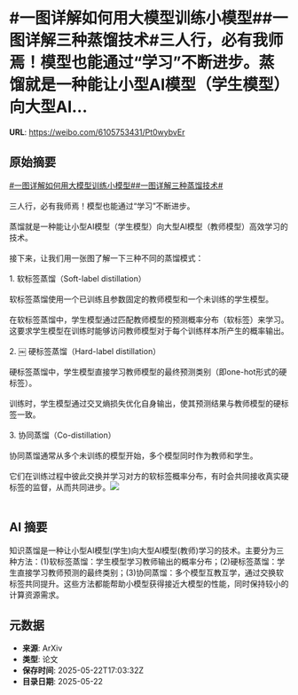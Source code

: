 # #一图详解如何用大模型训练小模型##一图详解三种蒸馏技术#三人行，必有我师焉！模型也能通过“学习”不断进步。蒸馏就是一种能让小型AI模型（学生模型）向大型AI...

**URL**: https://weibo.com/6105753431/Pt0wybvEr

## 原始摘要

<a href="https://m.weibo.cn/search?containerid=231522type%3D1%26t%3D10%26q%3D%23%E4%B8%80%E5%9B%BE%E8%AF%A6%E8%A7%A3%E5%A6%82%E4%BD%95%E7%94%A8%E5%A4%A7%E6%A8%A1%E5%9E%8B%E8%AE%AD%E7%BB%83%E5%B0%8F%E6%A8%A1%E5%9E%8B%23&amp;extparam=%23%E4%B8%80%E5%9B%BE%E8%AF%A6%E8%A7%A3%E5%A6%82%E4%BD%95%E7%94%A8%E5%A4%A7%E6%A8%A1%E5%9E%8B%E8%AE%AD%E7%BB%83%E5%B0%8F%E6%A8%A1%E5%9E%8B%23" data-hide=""><span class="surl-text">#一图详解如何用大模型训练小模型#</span></a><a href="https://m.weibo.cn/search?containerid=231522type%3D1%26t%3D10%26q%3D%23%E4%B8%80%E5%9B%BE%E8%AF%A6%E8%A7%A3%E4%B8%89%E7%A7%8D%E8%92%B8%E9%A6%8F%E6%8A%80%E6%9C%AF%23&amp;extparam=%23%E4%B8%80%E5%9B%BE%E8%AF%A6%E8%A7%A3%E4%B8%89%E7%A7%8D%E8%92%B8%E9%A6%8F%E6%8A%80%E6%9C%AF%23" data-hide=""><span class="surl-text">#一图详解三种蒸馏技术#</span></a><br><br>三人行，必有我师焉！模型也能通过“学习”不断进步。<br><br>蒸馏就是一种能让小型AI模型（学生模型）向大型AI模型（教师模型）高效学习的技术。<br><br>接下来，让我们用一张图了解一下三种不同的蒸馏模式：<br><br>1. 软标签蒸馏（Soft-label distillation）<br><br>软标签蒸馏使用一个已训练且参数固定的教师模型和一个未训练的学生模型。<br><br>在软标签蒸馏中，学生模型通过匹配教师模型的预测概率分布（软标签）来学习。这要求学生模型在训练时能够访问教师模型对于每个训练样本所产生的概率输出。<br><br>2. ￼ 硬标签蒸馏（Hard-label distillation）<br><br>硬标签蒸馏中，学生模型直接学习教师模型的最终预测类别（即one-hot形式的硬标签）。<br><br>训练时，学生模型通过交叉熵损失优化自身输出，使其预测结果与教师模型的硬标签一致。<br><br>3. 协同蒸馏（Co-distillation）<br><br>协同蒸馏通常从多个未训练的模型开始，多个模型同时作为教师和学生。<br><br>它们在训练过程中彼此交换并学习对方的软标签概率分布，有时会共同接收真实硬标签的监督，从而共同进步。<img style="" src="https://tvax4.sinaimg.cn/large/006Fd7o3gy1i1oc3nb0jkg30so0um7u4.gif" referrerpolicy="no-referrer"><br><br>

## AI 摘要

知识蒸馏是一种让小型AI模型(学生)向大型AI模型(教师)学习的技术。主要分为三种方法：(1)软标签蒸馏：学生模型学习教师输出的概率分布；(2)硬标签蒸馏：学生直接学习教师预测的最终类别；(3)协同蒸馏：多个模型互教互学，通过交换软标签共同提升。这些方法都能帮助小模型获得接近大模型的性能，同时保持较小的计算资源需求。

## 元数据

- **来源**: ArXiv
- **类型**: 论文
- **保存时间**: 2025-05-22T17:03:32Z
- **目录日期**: 2025-05-22
